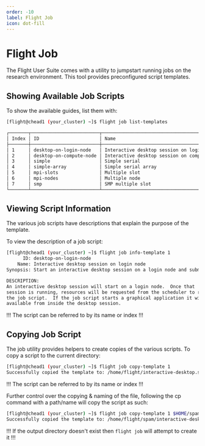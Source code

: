 ```yaml
---
order: -10
label: Flight Job
icon: dot-fill
---
```



# Flight Job


The Flight User Suite comes with a utility to jumpstart running jobs on the research environment. This tool provides preconfigured script templates. 

## Showing Available Job Scripts

To show the available guides, list them with:

```bash
[flight@chead1 (your_cluster) ~]$ flight job list-templates

┌───────┬─────────────────────────┬─────────────────────────────────────────────┐
│ Index │ ID                      │ Name                                        │
├───────┼─────────────────────────┼─────────────────────────────────────────────┤
│ 1     │ desktop-on-login-node   │ Interactive desktop session on login node   │
│ 2     │ desktop-on-compute-node │ Interactive desktop session on compute node │
│ 3     │ simple                  │ Simple serial                               │
│ 4     │ simple-array            │ Simple serial array                         │
│ 5     │ mpi-slots               │ Multiple slot                               │
│ 6     │ mpi-nodes               │ Multiple node                               │
│ 7     │ smp                     │ SMP multiple slot                           │
└───────┴─────────────────────────┴─────────────────────────────────────────────┘
```

## Viewing Script Information


The various job scripts have descriptions that explain the purpose of the template. 

To view the description of a job script:

```bash
[flight@chead1 (your_cluster) ~]$ flight job info-template 1
      ID: desktop-on-login-node
    Name: Interactive desktop session on login node
Synopsis: Start an interactive desktop session on a login node and submit a job to run on a compute node.

DESCRIPTION:
An interactive desktop session will start on a login node.  Once that
session is running, resources will be requested from the scheduler to run
the job script.  If the job script starts a graphical application it will be
available from inside the desktop session.
```

!!!
The script can be referred to by its name or index
!!!

## Copying Job Script


The job utility provides helpers to create copies of the various scripts. To copy a script to the current directory:

```bash
[flight@chead1 (your_cluster) ~]$ flight job copy-template 1
Successfully copied the template to: /home/flight/interactive-desktop.sh.1
```

!!!
The script can be referred to by its name or index
!!!

Further control over the copying & naming of the file, following the cp command with a path/name will copy the script as such:

```bash
[flight@chead1 (your_cluster) ~]$ flight job copy-template 1 $HOME/spam
Successfully copied the template to: /home/flight/spam/interactive-desktop.sh
```

!!!
If the output directory doesn't exist then ``flight job`` will attempt to create it
!!!
